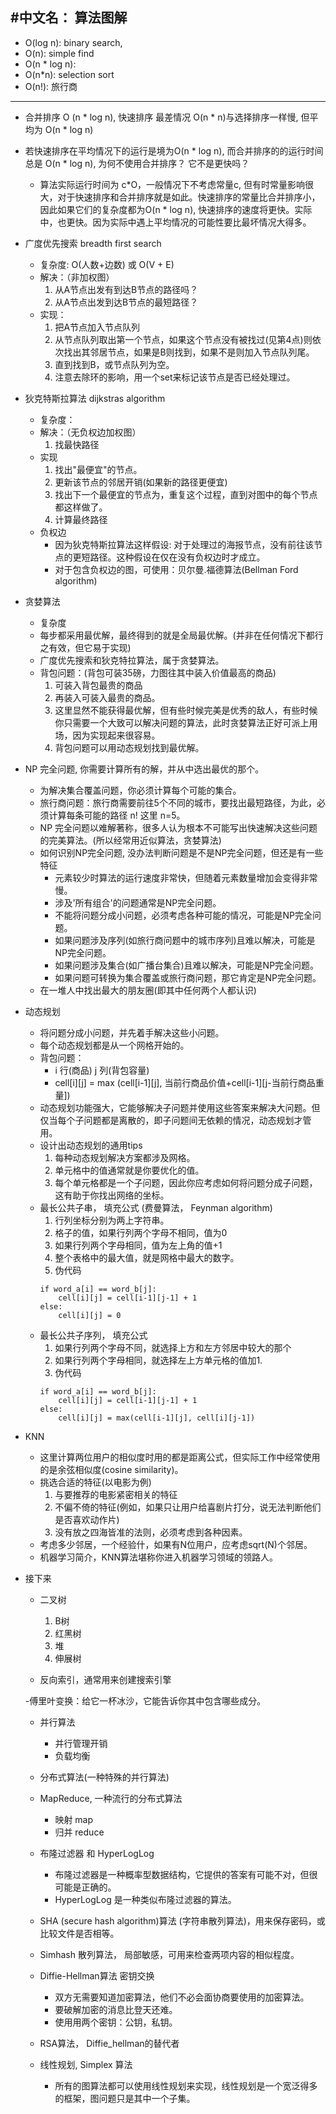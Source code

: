 #中文名： 算法图解
----
- O(log n): binary search,
- O(n): simple find
- O(n * log n):
- O(n*n): selection sort
- O(n!): 旅行商
---
- 合并排序 O (n * log n), 快速排序 最差情况 O(n * n)与选择排序一样慢, 但平均为 O(n * log n)
- 若快速排序在平均情况下的运行是境为O(n * log n), 而合并排序的的运行时间总是 O(n * log n), 为何不使用合并排序？ 它不是更快吗？
    - 算法实际运行时间为 c*O，一般情况下不考虑常量c, 但有时常量影响很大，对于快速排序和合并排序就是如此。快速排序的常量比合并排序小，因此如果它们的复杂度都为O(n * log n), 快速排序的速度将更快。实际中，也更快。因为实际中遇上平均情况的可能性要比最坏情况大得多。

- 广度优先搜索 breadth first search
    - 复杂度: O(人数+边数) 或 O(V + E)
    - 解决：（非加权图）
        1. 从A节点出发有到达B节点的路径吗？
        2. 从A节点出发到达B节点的最短路径？
    - 实现：
        1. 把A节点加入节点队列
        2. 从节点队列取出第一个节点，如果这个节点没有被找过(见第4点)则依次找出其邻居节点，如果是B则找到，如果不是则加入节点队列尾。
        3. 直到找到B，或节点队列为空。
        4. 注意去除环的影响，用一个set来标记该节点是否已经处理过。


- 狄克特斯拉算法 dijkstras algorithm
    - 复杂度：
    - 解决：（无负权边加权图）
        1. 找最快路径
    - 实现
        1. 找出"最便宜"的节点。
        2. 更新该节点的邻居开销(如果新的路径更便宜)
        3. 找出下一个最便宜的节点为，重复这个过程，直到对图中的每个节点都这样做了。
        4. 计算最终路径
    - 负权边
        - 因为狄克特斯拉算法这样假设: 对于处理过的海报节点，没有前往该节点的更短路径。这种假设在仅在没有负权边时才成立。
        - 对于包含负权边的图，可使用：贝尔曼.福德算法(Bellman Ford algorithm)

-  贪婪算法
    - 复杂度
    - 每步都采用最优解，最终得到的就是全局最优解。(并非在任何情况下都行之有效，但它易于实现)
    - 广度优先搜索和狄克特拉算法，属于贪婪算法。
    - 背包问题：(背包可装35磅，力图往其中装入价值最高的商品)
        1. 可装入背包最贵的商品
        2. 再装入可装入最贵的商品。
        3. 这里显然不能获得最优解，但有些时候完美是优秀的敌人，有些时候你只需要一个大致可以解决问题的算法，此时贪婪算法正好可派上用场，因为实现起来很容易。
        4. 背包问题可以用动态规划找到最优解。

- NP 完全问题, 你需要计算所有的解，并从中选出最优的那个。
    - 为解决集合覆盖问题，你必须计算每个可能的集合。
    - 旅行商问题：旅行商需要前往5个不同的城市，要找出最短路径，为此，必须计算每条可能的路径 n! 这里 n=5。
    - NP 完全问题以难解著称，很多人认为根本不可能写出快速解决这些问题的完美算法。(所以经常用近似算法，贪婪算法)
    - 如何识别NP完全问题, 没办法判断问题是不是NP完全问题，但还是有一些特征
        - 元素较少时算法的运行速度非常快，但随着元素数量增加会变得非常慢。
        - 涉及'所有组合'的问题通常是NP完全问题。
        - 不能将问题分成小问题，必须考虑各种可能的情况，可能是NP完全问题。
        - 如果问题涉及序列(如旅行商问题中的城市序列)且难以解决，可能是NP完全问题。
        - 如果问题涉及集合(如广播台集合)且难以解决，可能是NP完全问题。
        - 如果问题可转换为集合覆盖或旅行商问题，那它肯定是NP完全问题。
    - 在一堆人中找出最大的朋友圈(即其中任何两个人都认识)

- 动态规划
    - 将问题分成小问题，并先着手解决这些小问题。
    - 每个动态规划都是从一个网格开始的。
    - 背包问题：
        - i 行(商品) j 列(背包容量)
        - cell[i][j] = max (cell[i-1][j], 当前行商品价值+cell[i-1][j-当前行商品重量])
    - 动态规划功能强大，它能够解决子问题并使用这些答案来解决大问题。但仅当每个子问题都是离散的，即子问题间无依赖的情况，动态规划才管用。
    - 设计出动态规划的通用tips
        1. 每种动态规划解决方案都涉及网格。
        2. 单元格中的值通常就是你要优化的值。
        3. 每个单元格都是一个子问题，因此你应考虑如何将问题分成子问题，这有助于你找出网络的坐标。
    - 最长公共子串， 填充公式 (费曼算法， Feynman algorithm)
        1. 行列坐标分别为两上字符串。
        2. 格子的值，如果行列两个字母不相同，值为0
        3. 如果行列两个字母相同，值为左上角的值+1
        4. 整个表格中的最大值，就是网格中最大的数字。
        5. 伪代码
        ```
        if word_a[i] == word_b[j]:
            cell[i][j] = cell[i-1][j-1] + 1
        else:
            cell[i][j] = 0
        ```
    - 最长公共子序列， 填充公式
        1. 如果行列两个字母不同，就选择上方和左方邻居中较大的那个
        2. 如果行列两个字母相同，就选择左上方单元格的值加1.
        3. 伪代码
        ```
        if word_a[i] == word_b[j]:
            cell[i][j] = cell[i-1][j-1] + 1
        else:
            cell[i][j] = max(cell[i-1][j], cell[i][j-1])
        ```
- KNN
    - 这里计算两位用户的相似度时用的都是距离公式，但实际工作中经常使用的是余弦相似度(cosine similarity)。
    - 挑选合适的特征(以电影为例)
        1. 与要推荐的电影紧密相关的特征
        2. 不偏不倚的特征(例如，如果只让用户给喜剧片打分，说无法判断他们是否喜欢动作片)
        3. 没有放之四海皆准的法则，必须考虑到各种因素。
    - 考虑多少邻居，一个经验什，如果有N位用户，应考虑sqrt(N)个邻居。
    - 机器学习简介，KNN算法堪称你进入机器学习领域的领路人。

- 接下来
    - 二叉树
        1. B树
        2. 红黑树
        3. 堆
        4. 伸展树

    - 反向索引，通常用来创建搜索引擎

    -傅里叶变换：给它一杯冰沙，它能告诉你其中包含哪些成分。

    - 并行算法
        - 并行管理开销
        - 负载均衡

    - 分布式算法(一种特殊的并行算法)
    - MapReduce, 一种流行的分布式算法
        - 映射 map
        - 归并 reduce

    - 布隆过滤器 和 HyperLogLog
        - 布隆过滤器是一种概率型数据结构，它提供的答案有可能不对，但很可能是正确的。
        - HyperLogLog 是一种类似布隆过滤器的算法。

    - SHA (secure hash algorithm)算法 (字符串散列算法)，用来保存密码，或比较文件是否相等。

    - Simhash 散列算法， 局部敏感，可用来检查两项内容的相似程度。

    - Diffie-Hellman算法 密钥交换
        - 双方无需要知道加密算法，他们不必会面协商要使用的加密算法。
        - 要破解加密的消息比登天还难。
        - 使用用两个密钥：公钥，私钥。

    - RSA算法， Diffie_hellman的替代者

    - 线性规划, Simplex 算法
        - 所有的图算法都可以使用线性规划来实现，线性规划是一个宽泛得多的框架，图问题只是其中一个子集。
